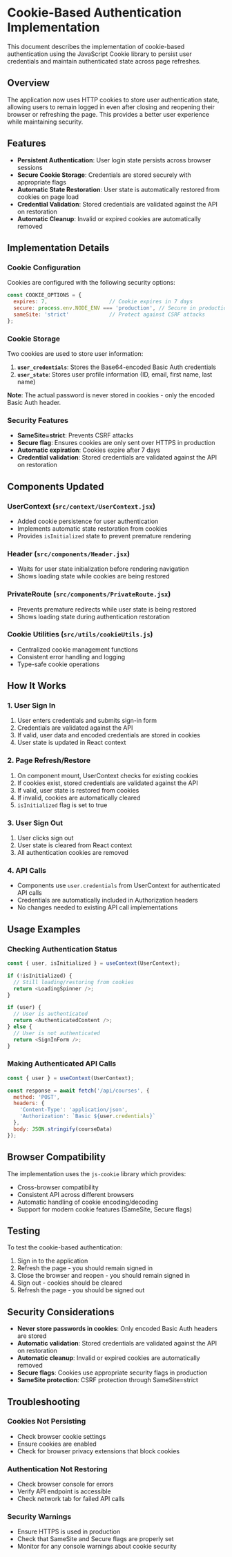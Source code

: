 # Cookie-Based Authentication Implementation

This document describes the implementation of cookie-based authentication using the JavaScript Cookie library to persist user credentials and maintain authenticated state across page refreshes.

## Overview

The application now uses HTTP cookies to store user authentication state, allowing users to remain logged in even after closing and reopening their browser or refreshing the page. This provides a better user experience while maintaining security.

## Features

- **Persistent Authentication**: User login state persists across browser sessions
- **Secure Cookie Storage**: Credentials are stored securely with appropriate flags
- **Automatic State Restoration**: User state is automatically restored from cookies on page load
- **Credential Validation**: Stored credentials are validated against the API on restoration
- **Automatic Cleanup**: Invalid or expired cookies are automatically removed

## Implementation Details

### Cookie Configuration

Cookies are configured with the following security options:

```javascript
const COOKIE_OPTIONS = {
  expires: 7,                    // Cookie expires in 7 days
  secure: process.env.NODE_ENV === 'production', // Secure in production
  sameSite: 'strict'             // Protect against CSRF attacks
};
```

### Cookie Storage

Two cookies are used to store user information:

1. **`user_credentials`**: Stores the Base64-encoded Basic Auth credentials
2. **`user_state`**: Stores user profile information (ID, email, first name, last name)

**Note**: The actual password is never stored in cookies - only the encoded Basic Auth header.

### Security Features

- **SameSite=strict**: Prevents CSRF attacks
- **Secure flag**: Ensures cookies are only sent over HTTPS in production
- **Automatic expiration**: Cookies expire after 7 days
- **Credential validation**: Stored credentials are validated against the API on restoration

## Components Updated

### UserContext (`src/context/UserContext.jsx`)

- Added cookie persistence for user authentication
- Implements automatic state restoration from cookies
- Provides `isInitialized` state to prevent premature rendering

### Header (`src/components/Header.jsx`)

- Waits for user state initialization before rendering navigation
- Shows loading state while cookies are being restored

### PrivateRoute (`src/components/PrivateRoute.jsx`)

- Prevents premature redirects while user state is being restored
- Shows loading state during authentication restoration

### Cookie Utilities (`src/utils/cookieUtils.js`)

- Centralized cookie management functions
- Consistent error handling and logging
- Type-safe cookie operations

## How It Works

### 1. User Sign In

1. User enters credentials and submits sign-in form
2. Credentials are validated against the API
3. If valid, user data and encoded credentials are stored in cookies
4. User state is updated in React context

### 2. Page Refresh/Restore

1. On component mount, UserContext checks for existing cookies
2. If cookies exist, stored credentials are validated against the API
3. If valid, user state is restored from cookies
4. If invalid, cookies are automatically cleared
5. `isInitialized` flag is set to true

### 3. User Sign Out

1. User clicks sign out
2. User state is cleared from React context
3. All authentication cookies are removed

### 4. API Calls

- Components use `user.credentials` from UserContext for authenticated API calls
- Credentials are automatically included in Authorization headers
- No changes needed to existing API call implementations

## Usage Examples

### Checking Authentication Status

```javascript
const { user, isInitialized } = useContext(UserContext);

if (!isInitialized) {
  // Still loading/restoring from cookies
  return <LoadingSpinner />;
}

if (user) {
  // User is authenticated
  return <AuthenticatedContent />;
} else {
  // User is not authenticated
  return <SignInForm />;
}
```

### Making Authenticated API Calls

```javascript
const { user } = useContext(UserContext);

const response = await fetch('/api/courses', {
  method: 'POST',
  headers: {
    'Content-Type': 'application/json',
    'Authorization': `Basic ${user.credentials}`
  },
  body: JSON.stringify(courseData)
});
```

## Browser Compatibility

The implementation uses the `js-cookie` library which provides:

- Cross-browser compatibility
- Consistent API across different browsers
- Automatic handling of cookie encoding/decoding
- Support for modern cookie features (SameSite, Secure flags)

## Testing

To test the cookie-based authentication:

1. Sign in to the application
2. Refresh the page - you should remain signed in
3. Close the browser and reopen - you should remain signed in
4. Sign out - cookies should be cleared
5. Refresh the page - you should be signed out

## Security Considerations

- **Never store passwords in cookies**: Only encoded Basic Auth headers are stored
- **Automatic validation**: Stored credentials are validated against the API on restoration
- **Automatic cleanup**: Invalid or expired cookies are automatically removed
- **Secure flags**: Cookies use appropriate security flags in production
- **SameSite protection**: CSRF protection through SameSite=strict

## Troubleshooting

### Cookies Not Persisting

- Check browser cookie settings
- Ensure cookies are enabled
- Check for browser privacy extensions that block cookies

### Authentication Not Restoring

- Check browser console for errors
- Verify API endpoint is accessible
- Check network tab for failed API calls

### Security Warnings

- Ensure HTTPS is used in production
- Check that SameSite and Secure flags are properly set
- Monitor for any console warnings about cookie security
